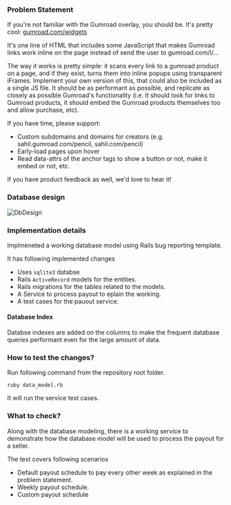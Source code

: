 ### **Problem Statement**

If you're not familiar with the Gumroad overlay, you should be. It's pretty cool: [gumroad.com/widgets](http://gumroad.com/widgets)

It's one line of HTML that includes some JavaScript that makes Gumroad links work inline on the page instead of send the user to gumroad.com/l/...

The way it works is pretty simple: it scans every link to a gumroad product on a page, and if they exist, turns them into inline popups using transparent iFrames. Implement your own version of this, that could also be included as a single JS file. It should be as performant as possible, and replicate as closely as possible Gumroad's functionality (i.e. It should look for links to Gumroad products, it should embed the Gumroad products themselves too and allow purchase, etc).

If you have time, please support:

- Custom subdomains and domains for creators (e.g. sahil.gumroad.com/pencil, sahil.com/pencil)
- Early-load pages upon hover
- Read data-attrs of the anchor tags to show a button or not, make it embed or not, etc.

If you have product feedback as well, we'd love to hear it!

### Database design

![DbDesign](https://user-images.githubusercontent.com/82768433/115153069-9c6ca500-a091-11eb-9226-2ac42de19413.jpg)


### Implementation details

Implmeneted a working database model using Rails bug reporting template.

It has following implemented changes

- Uses `sqlite3` databse
- Rails `ActiveRecord` models for the entities.
- Rails migrations for the tables related to the models.
- A Service to process payout to eplain the working.
- A test cases for the pauout service.

#### Database Index
Databse indexes are added on the columns to make the frequent database queries performant even for the large amount of data.

### How to test the changes?

Run following command from the repository root folder.

```
ruby data_model.rb
```

It will run the service test cases.

### What to check?

Along with the database modeling, there is a working service to demonstrate how the database model will be used to process the payout for a seller.

The test covers following scenarios

- Default payout schedule to pay every other week as explained in the problem statement.
- Weekly payout schedule.
- Custom payout schedule
